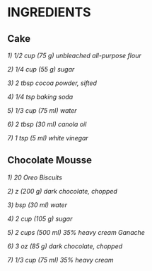 # **INGREDIENTS**

## **Cake**

*1) 1/2 cup (75 g) unbleached all-purpose flour*

*2) 1/4 cup (55 g) sugar*

*3) 2 tbsp cocoa powder, sifted*

*4) 1/4 tsp baking soda*

*5) 1/3 cup (75 ml) water*

*6) 2 tbsp (30 ml) canola oil*

*7) 1 tsp (5 ml) white vinegar*

## **Chocolate Mousse**

*1) 20 Oreo Biscuits*

 *2) z (200 g) dark chocolate, chopped*

*3) bsp (30 ml) water*

*4) 2 cup (105 g) sugar*

*5) 2 cups (500 ml) 35% heavy cream
Ganache*

*6) 3 oz (85 g) dark chocolate, chopped*

*7) 1/3 cup (75 ml) 35% heavy cream*
